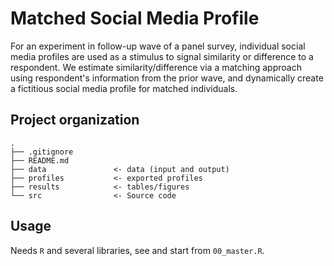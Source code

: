 # Matched Social Media Profile

For an experiment in follow-up wave of a panel survey, individual social media profiles are used as a stimulus to signal similarity or difference to a respondent. We estimate similarity/difference via a matching approach using respondent's information from the prior wave, and dynamically create a fictitious social media profile for matched individuals.

## Project organization

```
.
├── .gitignore
├── README.md
├── data               <- data (input and output)
├── profiles           <- exported profiles
├── results            <- tables/figures
└── src                <- Source code
```

## Usage
Needs `R` and several libraries, see and start from `00_master.R`.
